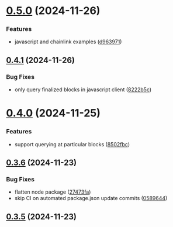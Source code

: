 # [0.5.0](https://github.com/spaceandtimelabs/sxt-proof-of-sql-sdk/compare/v0.4.1...v0.5.0) (2024-11-26)


### Features

* javascript and chainlink examples ([d963971](https://github.com/spaceandtimelabs/sxt-proof-of-sql-sdk/commit/d96397163f565becdac5e93d2189e3696d8df8b3))



## [0.4.1](https://github.com/spaceandtimelabs/sxt-proof-of-sql-sdk/compare/v0.4.0...v0.4.1) (2024-11-26)


### Bug Fixes

* only query finalized blocks in javascript client ([8222b5c](https://github.com/spaceandtimelabs/sxt-proof-of-sql-sdk/commit/8222b5c4e733c391fd342cd8e93800b476fdbb16))



# [0.4.0](https://github.com/spaceandtimelabs/sxt-proof-of-sql-sdk/compare/v0.3.6...v0.4.0) (2024-11-25)


### Features

* support querying at particular blocks ([8502fbc](https://github.com/spaceandtimelabs/sxt-proof-of-sql-sdk/commit/8502fbcb4fd17f2eebce50e31ab22d17aa888d17))



## [0.3.6](https://github.com/spaceandtimelabs/sxt-proof-of-sql-sdk/compare/v0.3.5...v0.3.6) (2024-11-23)


### Bug Fixes

* flatten node package ([27473fa](https://github.com/spaceandtimelabs/sxt-proof-of-sql-sdk/commit/27473fa7e8d2ed65f47cff9d5441fa9d348e9a95))
* skip CI on automated package.json update commits ([0589644](https://github.com/spaceandtimelabs/sxt-proof-of-sql-sdk/commit/0589644dad978ed41325b4012352685318a2a9f5))



## [0.3.5](https://github.com/spaceandtimelabs/sxt-proof-of-sql-sdk/compare/v0.3.4...v0.3.5) (2024-11-23)



